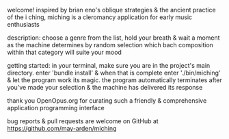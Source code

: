 welcome! inspired by brian eno's oblique strategies & the ancient practice of the i ching, miching is a cleromancy application for early music enthusiasts

description: choose a genre from the list, hold your breath & wait a moment as
the machine determines by random selection which bach composition within that category will suite your mood 

getting started: in your terminal, make sure you are in the project's main directory. enter 'bundle install' & when that is complete enter './bin/miching' & let the program work its magic. the program automatically terminates after you've made your selection & the machine has delivered its response

thank you OpenOpus.org for curating such a friendly & comprehensive application programming interface

bug reports & pull requests are welcome on GitHub at https://github.com/may-arden/miching